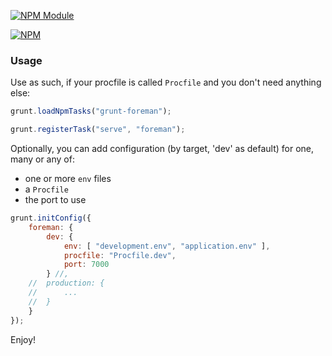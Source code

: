 [![NPM Module](http://img.shields.io/npm/v/grunt-foreman-success-brightgreen.svg?style=flat-square)](https://npmjs.org/package/grunt-foreman)


[![NPM](https://nodei.co/npm/grunt-foreman.png?downloads=true)](https://nodei.co/npm/grunt-foreman/)


### Usage
Use as such, if your procfile is called `Procfile` and you don't need anything else:
```javascript
grunt.loadNpmTasks("grunt-foreman");

grunt.registerTask("serve", "foreman");
```

Optionally, you can add configuration (by target, 'dev' as default) for one, many or any of:

* one or more `env` files
* a `Procfile`
* the port to use

```javascript
grunt.initConfig({
    foreman: {
        dev: {
            env: [ "development.env", "application.env" ],
            procfile: "Procfile.dev",
            port: 7000
        } //,
    //  production: {
    //      ...
    //  }
    }        
});
```

Enjoy!
